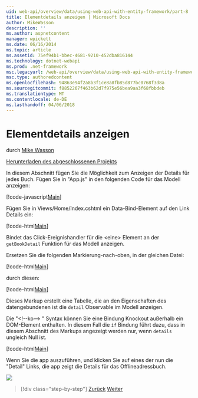 ```yaml
---
uid: web-api/overview/data/using-web-api-with-entity-framework/part-8
title: Elementdetails anzeigen | Microsoft Docs
author: MikeWasson
description: ''
ms.author: aspnetcontent
manager: wpickett
ms.date: 06/16/2014
ms.topic: article
ms.assetid: 75ef94b1-bbec-4681-9210-452dba816144
ms.technology: dotnet-webapi
ms.prod: .net-framework
msc.legacyurl: /web-api/overview/data/using-web-api-with-entity-framework/part-8
msc.type: authoredcontent
ms.openlocfilehash: 94863e94f2a8b3f1ce8a8fb85d877bc0768f3d8a
ms.sourcegitcommit: f8852267f463b62d7f975e56bea9aa3f68fbbdeb
ms.translationtype: MT
ms.contentlocale: de-DE
ms.lasthandoff: 04/06/2018
---
```

<a name="display-item-details"></a>Elementdetails anzeigen
====================
durch [Mike Wasson](https://github.com/MikeWasson)

[Herunterladen des abgeschlossenen Projekts](https://github.com/MikeWasson/BookService)

In diesem Abschnitt fügen Sie die Möglichkeit zum Anzeigen der Details für jedes Buch. Fügen Sie in "App.js" in den folgenden Code für das Modell anzeigen:

[!code-javascript[Main](part-8/samples/sample1.js)]

Fügen Sie in Views/Home/Index.cshtml ein Data-Bind-Element auf den Link Details ein:

[!code-html[Main](part-8/samples/sample2.html?highlight=5)]

Bindet das Click-Ereignishandler für die &lt;eine&gt; Element an der `getBookDetail` Funktion für das Modell anzeigen.

Ersetzen Sie die folgenden Markierung-nach-oben, in der gleichen Datei:

[!code-html[Main](part-8/samples/sample3.html)]

durch diesen:

[!code-html[Main](part-8/samples/sample4.html)]

Dieses Markup erstellt eine Tabelle, die an den Eigenschaften des datengebundenen ist die `detail` Observable im Modell anzeigen.

Die "&lt;!--ko--&gt; &quot; Syntax können Sie eine Bindung Knockout außerhalb ein DOM-Element enthalten. In diesem Fall die `if` Bindung führt dazu, dass in diesem Abschnitt des Markups angezeigt werden nur, wenn `details` ungleich Null ist.

[!code-html[Main](part-8/samples/sample5.html)]

Wenn Sie die app auszuführen, und klicken Sie auf eines der nun die &quot;Detail&quot; Links, die app zeigt die Details für das Offlineadressbuch.

[![](part-8/_static/image2.png)](part-8/_static/image1.png)

> [!div class="step-by-step"]
> [Zurück](part-7.md)
> [Weiter](part-9.md)
